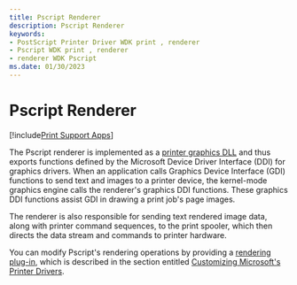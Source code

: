 ```yaml
---
title: Pscript Renderer
description: Pscript Renderer
keywords:
- PostScript Printer Driver WDK print , renderer
- Pscript WDK print , renderer
- renderer WDK Pscript
ms.date: 01/30/2023
---
```


# Pscript Renderer

[!include[Print Support Apps](../includes/print-support-apps.md)]

The Pscript renderer is implemented as a [printer graphics DLL](printer-graphics-dll.md) and thus exports functions defined by the Microsoft Device Driver Interface (DDI) for graphics drivers. When an application calls Graphics Device Interface (GDI) functions to send text and images to a printer device, the kernel-mode graphics engine calls the renderer's graphics DDI functions. These graphics DDI functions assist GDI in drawing a print job's page images.

The renderer is also responsible for sending text rendered image data, along with printer command sequences, to the print spooler, which then directs the data stream and commands to printer hardware.

You can modify Pscript's rendering operations by providing a [rendering plug-in](rendering-plug-ins.md), which is described in the section entitled [Customizing Microsoft's Printer Drivers](customizing-microsoft-s-printer-drivers.md).
